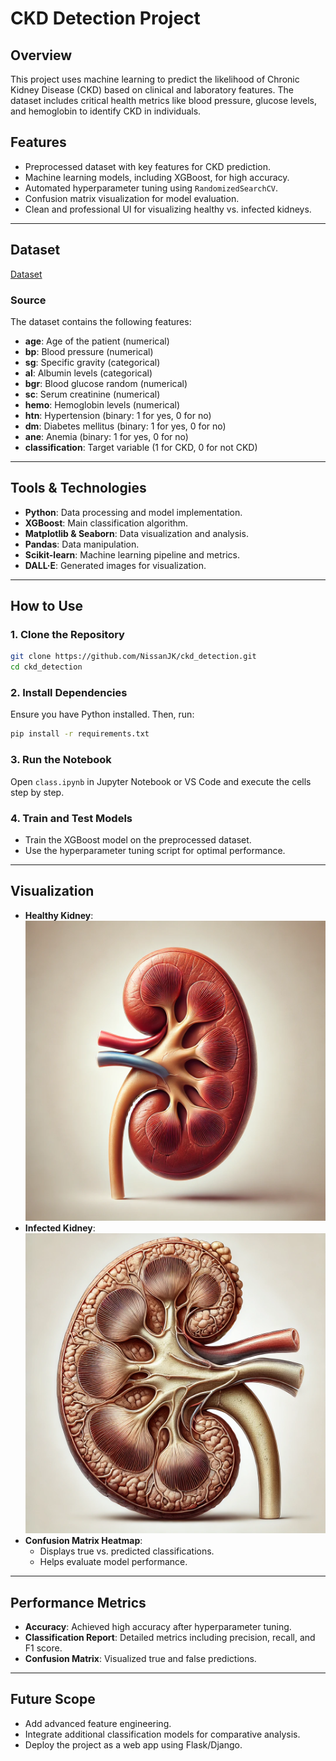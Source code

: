 # CKD Detection Project

## Overview

This project uses machine learning to predict the likelihood of Chronic Kidney Disease (CKD) based on clinical and laboratory features. The dataset includes critical health metrics like blood pressure, glucose levels, and hemoglobin to identify CKD in individuals.

## Features

- Preprocessed dataset with key features for CKD prediction.
- Machine learning models, including XGBoost, for high accuracy.
- Automated hyperparameter tuning using `RandomizedSearchCV`.
- Confusion matrix visualization for model evaluation.
- Clean and professional UI for visualizing healthy vs. infected kidneys.

---

## Dataset
[Dataset](/kidney.csv)

### Source
The dataset contains the following features:
- **age**: Age of the patient (numerical)
- **bp**: Blood pressure (numerical)
- **sg**: Specific gravity (categorical)
- **al**: Albumin levels (categorical)
- **bgr**: Blood glucose random (numerical)
- **sc**: Serum creatinine (numerical)
- **hemo**: Hemoglobin levels (numerical)
- **htn**: Hypertension (binary: 1 for yes, 0 for no)
- **dm**: Diabetes mellitus (binary: 1 for yes, 0 for no)
- **ane**: Anemia (binary: 1 for yes, 0 for no)
- **classification**: Target variable (1 for CKD, 0 for not CKD)

---

## Tools & Technologies

- **Python**: Data processing and model implementation.
- **XGBoost**: Main classification algorithm.
- **Matplotlib & Seaborn**: Data visualization and analysis.
- **Pandas**: Data manipulation.
- **Scikit-learn**: Machine learning pipeline and metrics.
- **DALL·E**: Generated images for visualization.

---

## How to Use

### 1. Clone the Repository
```bash
git clone https://github.com/NissanJK/ckd_detection.git
cd ckd_detection
```

### 2. Install Dependencies
Ensure you have Python installed. Then, run:
```bash
pip install -r requirements.txt
```

### 3. Run the Notebook
Open `class.ipynb` in Jupyter Notebook or VS Code and execute the cells step by step.

### 4. Train and Test Models
- Train the XGBoost model on the preprocessed dataset.
- Use the hyperparameter tuning script for optimal performance.

---

## Visualization

- **Healthy Kidney**: ![Healthy Kidney](static/healthy.webp)
- **Infected Kidney**: ![Infected Kidney](static/infected.webp)
- **Confusion Matrix Heatmap**:
  - Displays true vs. predicted classifications.
  - Helps evaluate model performance.

---

## Performance Metrics

- **Accuracy**: Achieved high accuracy after hyperparameter tuning.
- **Classification Report**: Detailed metrics including precision, recall, and F1 score.
- **Confusion Matrix**: Visualized true and false predictions.

---

## Future Scope

- Add advanced feature engineering.
- Integrate additional classification models for comparative analysis.
- Deploy the project as a web app using Flask/Django.



